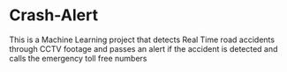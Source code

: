 # Crash-Alert
This is a Machine Learning  project that detects Real Time road accidents through CCTV footage and passes an alert if the accident is detected and calls the emergency toll free numbers
